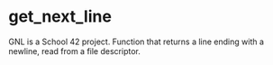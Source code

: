 # get_next_line
GNL is a School 42 project.
Function that returns a line ending with a newline, read from a file descriptor.
